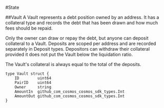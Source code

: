 #State

##Vault
A Vault represents a debt position owned by an address. It has a collateral type and records the debt that has been drawn and how much fees should be repaid.

Only the owner can draw or repay the debt, but anyone can deposit collateral to a Vault. Deposits are scoped per address and are recorded separately in Deposit types. Depositors can withdraw their collateral provided it does not put the Vault below the liquidation ratio.

The Vault's collateral is always equal to the total of the deposits.

	type Vault struct {
		ID        uint64
		PairID    uint64
		Owner     string
		AmountIn  github_com_cosmos_cosmos_sdk_types.Int
		AmountOut github_com_cosmos_cosmos_sdk_types.Int
	}	

